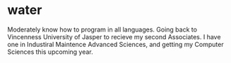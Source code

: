 # water
Moderately know how to program in all languages. Going back to Vincenness University of Jasper to recieve my second Associates. I have one in Industiral Maintence Advanced Sciences, and getting my Computer Sciences this upcoming year.
